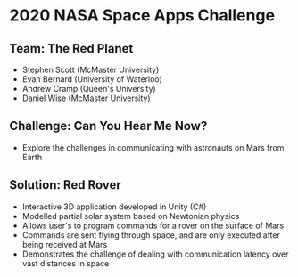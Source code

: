 # 2020 NASA Space Apps Challenge
## Team: The Red Planet
* Stephen Scott (McMaster University)
* Evan Bernard (University of Waterloo)
* Andrew Cramp (Queen's University)
* Daniel Wise (McMaster University)
## Challenge: Can You Hear Me Now?
* Explore the challenges in communicating with astronauts on Mars from Earth
## Solution: Red Rover
* Interactive 3D application developed in Unity (C#)
* Modelled partial solar system based on Newtonian physics
* Allows user's to program commands for a rover on the surface of Mars
* Commands are sent flying through space, and are only executed after being received at Mars
* Demonstrates the challenge of dealing with communication latency over vast distances in space
